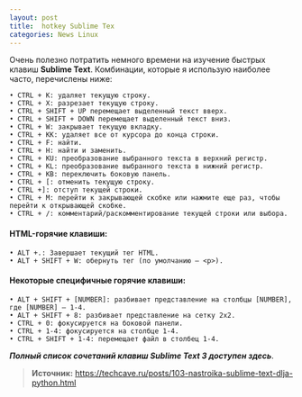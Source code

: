 ```yaml
---
layout: post
title:  hotkey Sublime Tex
categories: News Linux
---
```


 Очень полезно потратить немного времени на изучение быстрых клавиш **Sublime Text**. Комбинации, 
 которые я использую наиболее часто, перечислены ниже: 

	• CTRL + K: удаляет текущую строку.
	• CTRL + X: разрезает текущую строку.
	• CTRL + SHIFT + UP перемещает выделенный текст вверх.
	• CTRL + SHIFT + DOWN перемещает выделенный текст вниз.
	• CTRL + W: закрывает текущую вкладку.
	• CTRL + KK: удаляет все от курсора до конца строки.
	• CTRL + F: найти.
	• CTRL + H: найти и заменить.
	• CTRL + KU: преобразование выбранного текста в верхний регистр.
	• CTRL + KL: преобразование выбранного текста в нижний регистр.
	• CTRL + KB: переключить боковую панель.
	• CTRL + [: отменить текущую строку.
	• CTRL +]: отступ текущей строки.
	• CTRL + M: перейти к закрывающей скобке или нажмите еще раз, чтобы перейти к открывающей скобке.
	• CTRL + /: комментарий/раскомментирование текущей строки или выбора.

#### HTML-горячие клавиши:

	• ALT +.: Завершает текущий тег HTML.
	• ALT + SHIFT + W: обернуть тег (по умолчанию — <p>).

#### Некоторые специфичные горячие клавиши:

	• ALT + SHIFT + [NUMBER]: разбивает представление на столбцы [NUMBER], где [NUMBER] — 1-4.
	• ALT + SHIFT + 8: разбивает представление на сетку 2x2.
	• CTRL + 0: фокусируется на боковой панели.
	• CTRL + 1-4: фокусируется на столбце 1-4.
	• CTRL + SHIFT + 1-4: перемещает файл в столбец 1-4.

***Полный список сочетаний клавиш Sublime Text 3 доступен здесь***.

>**Источник:** <https://techcave.ru/posts/103-nastroika-sublime-text-dlja-python.html> 
